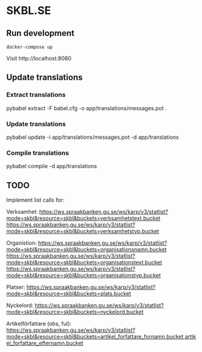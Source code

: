 # SKBL.SE

## Run development

`docker-compose up`

Visit http://localhost:8080

## Update translations

### Extract translations
pybabel extract -F babel.cfg -o app/translations/messages.pot .

### Update translations
pybabel update -i app/translations/messages.pot -d app/translations

### Compile translations
pybabel compile -d app/translations

## TODO
Implement list calls for:

Verksamhet:
https://ws.spraakbanken.gu.se/ws/karp/v3/statlist?mode=skbl&resource=skbl&buckets=verksamhetstext.bucket
https://ws.spraakbanken.gu.se/ws/karp/v3/statlist?mode=skbl&resource=skbl&buckets=verksamhetstyp.bucket

Organistion:
https://ws.spraakbanken.gu.se/ws/karp/v3/statlist?mode=skbl&resource=skbl&buckets=organisationsnamn.bucket
https://ws.spraakbanken.gu.se/ws/karp/v3/statlist?mode=skbl&resource=skbl&buckets=organisationstext.bucket
https://ws.spraakbanken.gu.se/ws/karp/v3/statlist?mode=skbl&resource=skbl&buckets=organisationstyp.bucket

Platser:
https://ws.spraakbanken.gu.se/ws/karp/v3/statlist?mode=skbl&resource=skbl&buckets=plats.bucket

Nyckelord:
https://ws.spraakbanken.gu.se/ws/karp/v3/statlist?mode=skbl&resource=skbl&buckets=nyckelord.bucket

Artikelförfattare (obs, ful):
https://ws.spraakbanken.gu.se/ws/karp/v3/statlist?mode=skbl&resource=skbl&buckets=artikel_forfattare_fornamn.bucket,artikel_forfattare_efternamn.bucket
